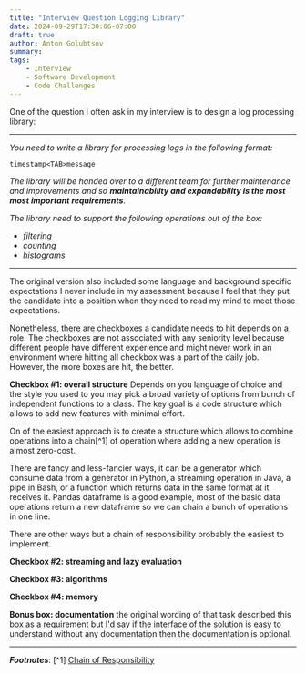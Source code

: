 ```yaml
---
title: "Interview Question Logging Library"
date: 2024-09-29T17:30:06-07:00
draft: true
author: Anton Golubtsov
summary:
tags:
    - Interview
    - Software Development
    - Code Challenges
---
```


One of the question I often ask in my interview is to design a log processing library:

---

_You need to write a library for processing logs in the following format:_

```
timestamp<TAB>message
```

_The library will be handed over to a different team for further maintenance and improvements and so **maintainability and expandability is the most most important requirements**._

_The library need to support the following operations out of the box:_

-   _filtering_
-   _counting_
-   _histograms_

---

The original version also included some language and background specific expectations I never include in my assessment because I feel that they put the candidate into a position when they need to read my mind to meet those expectations.

Nonetheless, there are checkboxes a candidate needs to hit depends on a role. The checkboxes are not associated with any seniority level because different people have different experience and might never work in an environment where hitting all checkbox was a part of the daily job. However, the more boxes are hit, the better.

**Checkbox #1: overall structure** Depends on you language of choice and the style you used to you may pick a broad variety of options from bunch of independent functions to a class.
The key goal is a code structure which allows to add new features with minimal effort.

On of the easiest approach is to create a structure which allows to combine operations into a chain[^1] of operation where adding a new operation is almost zero-cost.

There are fancy and less-fancier ways, it can be a generator which consume data from a generator in Python, a streaming operation in Java, a pipe in Bash, or a function which returns data in the same format at it receives it. Pandas dataframe is a good example, most of the basic data operations return a new dataframe so we can chain a bunch of operations in one line.

There are other ways but a chain of responsibility probably the easiest to implement.

**Checkbox #2: streaming and lazy evaluation**

**Checkbox #3: algorithms**

**Checkbox #4: memory**

**Bonus box: documentation** the original wording of that task described this box as a requirement but I'd say if the interface of the solution is easy to understand without any documentation then the documentation is optional.

---

**_Footnotes_**:
[^1] [Chain of Responsibility](https://en.wikipedia.org/wiki/Chain-of-responsibility_pattern)
